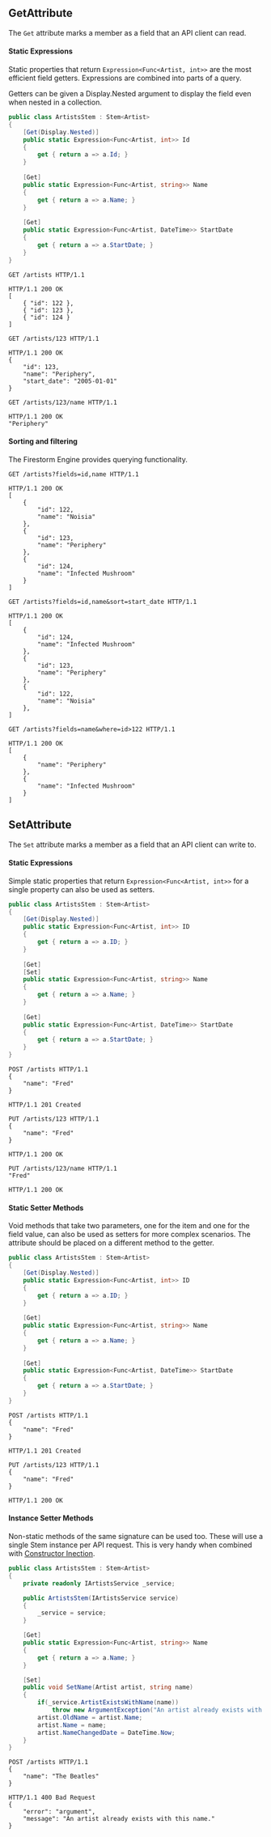 GetAttribute
------------

The `Get` attribute marks a member as a field that an API client can read.

#### Static Expressions

Static properties that return `Expression<Func<Artist, int>>` are the most efficient field getters. Expressions are combined into parts of a query.

Getters can be given a Display.Nested argument to display the field even when nested in a collection.

```csharp
public class ArtistsStem : Stem<Artist>
{
    [Get(Display.Nested)]
    public static Expression<Func<Artist, int>> Id
    {
        get { return a => a.Id; }
    }
    
    [Get]
    public static Expression<Func<Artist, string>> Name
    {
        get { return a => a.Name; }
    }
    
    [Get]
    public static Expression<Func<Artist, DateTime>> StartDate
    {
        get { return a => a.StartDate; }
    }
}
```

```http
GET /artists HTTP/1.1

HTTP/1.1 200 OK
[        
    { "id": 122 },
    { "id": 123 },
    { "id": 124 }
]
```

```http
GET /artists/123 HTTP/1.1

HTTP/1.1 200 OK
{
    "id": 123,
    "name": "Periphery",
    "start_date": "2005-01-01"
}
```

```http
GET /artists/123/name HTTP/1.1

HTTP/1.1 200 OK
"Periphery"
```


#### Sorting and filtering

The Firestorm Engine provides querying functionality.

```http
GET /artists?fields=id,name HTTP/1.1

HTTP/1.1 200 OK
[                        
    {
        "id": 122,
        "name": "Noisia"
    },                                        
    {
        "id": 123,
        "name": "Periphery"
    },                                        
    {
        "id": 124,
        "name": "Infected Mushroom"
    }
]
```

```http
GET /artists?fields=id,name&sort=start_date HTTP/1.1

HTTP/1.1 200 OK
[
    {
        "id": 124,
        "name": "Infected Mushroom"
    },
    {
        "id": 123,
        "name": "Periphery"
    },
    {
        "id": 122,
        "name": "Noisia"
    },
]
```

```http
GET /artists?fields=name&where=id>122 HTTP/1.1

HTTP/1.1 200 OK                
[       
    {
        "name": "Periphery"
    },
    {                
        "name": "Infected Mushroom"
    }
]
```

SetAttribute
------------

The `Set` attribute marks a member as a field that an API client can write to.

#### Static Expressions

Simple static properties that return `Expression<Func<Artist, int>>` for a single property can also be used as setters.

```csharp
public class ArtistsStem : Stem<Artist>
{
    [Get(Display.Nested)]
    public static Expression<Func<Artist, int>> ID
    {
        get { return a => a.ID; }
    }
    
    [Get]
    [Set]
    public static Expression<Func<Artist, string>> Name
    {
        get { return a => a.Name; }
    }
    
    [Get]
    public static Expression<Func<Artist, DateTime>> StartDate
    {
        get { return a => a.StartDate; }
    }
}
```

```http
POST /artists HTTP/1.1
{
    "name": "Fred"
}

HTTP/1.1 201 Created
```

```http
PUT /artists/123 HTTP/1.1
{
    "name": "Fred"
}

HTTP/1.1 200 OK
```

```http
PUT /artists/123/name HTTP/1.1
"Fred"

HTTP/1.1 200 OK
```

#### Static Setter Methods

Void methods that take two parameters, one for the item and one for the field value, can also be used as setters for more complex scenarios. The attribute should be placed on a different method to the getter.

``` csharp
public class ArtistsStem : Stem<Artist>
{
    [Get(Display.Nested)]
    public static Expression<Func<Artist, int>> ID
    {
        get { return a => a.ID; }
    }
    
    [Get]
    public static Expression<Func<Artist, string>> Name
    {
        get { return a => a.Name; }
    }
    
    [Get]
    public static Expression<Func<Artist, DateTime>> StartDate
    {
        get { return a => a.StartDate; }
    }
}
```

```http
POST /artists HTTP/1.1
{
    "name": "Fred"
}

HTTP/1.1 201 Created
```

```http
PUT /artists/123 HTTP/1.1
{
    "name": "Fred"
}

HTTP/1.1 200 OK
```

#### Instance Setter Methods

Non-static methods of the same signature can be used too. These will use a single Stem instance per API request. This is very handy when combined with [Constructor Inection](http://localhost:63119/Stems/NOWHERE).

```csharp
public class ArtistsStem : Stem<Artist>
{
    private readonly IArtistsService _service;

    public ArtistsStem(IArtistsService service)
    {
        _service = service;
    }

    [Get]
    public static Expression<Func<Artist, string>> Name
    {
        get { return a => a.Name; }
    }

    [Set]
    public void SetName(Artist artist, string name)
    {
        if(_service.ArtistExistsWithName(name))
            throw new ArgumentException("An artist already exists with this name.");
        artist.OldName = artist.Name;
        artist.Name = name;
        artist.NameChangedDate = DateTime.Now;
    }
}
```

```http
POST /artists HTTP/1.1
{
    "name": "The Beatles"
}

HTTP/1.1 400 Bad Request
{
    "error": "argument",
    "message": "An artist already exists with this name."
}
```